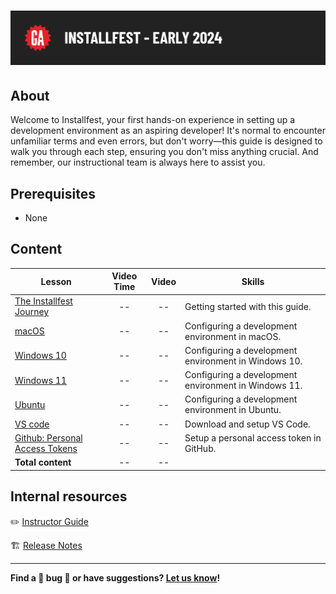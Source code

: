 # ![Installfest - Early 2024](./assets/hero.png)

## About

Welcome to Installfest, your first hands-on experience in setting up a development environment as an aspiring developer! It's normal to encounter unfamiliar terms and even errors, but don't worry—this guide is designed to walk you through each step, ensuring you don't miss anything crucial. And remember, our instructional team is always here to assist you.

## Prerequisites

- None

## Content

| Lesson | Video Time | Video | Skills |
| ------ |:----------:|:-----:| ------ |
| [The Installfest Journey](./the-installfest-journey/README.md)             | -- | -- | Getting started with this guide.                     |
| [macOS](./macos/README.md)                                                 | -- | -- | Configuring a development environment in macOS.      |
| [Windows 10](./windows-10/README.md)                                       | -- | -- | Configuring a development environment in Windows 10. |
| [Windows 11](./windows-11/README.md)                                       | -- | -- | Configuring a development environment in Windows 11. |
| [Ubuntu](./ubuntu/README.md)                                               | -- | -- | Configuring a development environment in Ubuntu.     |
| [VS code](./vs-code/README.md)                                             | -- | -- | Download and setup VS Code.                          |
| [Github: Personal Access Tokens](./github-personal-access-token/README.md) | -- | -- | Setup a personal access token in GitHub.             |
| **Total content**                                                          | -- | -- |                                                      |

## Internal resources

✏️ [Instructor Guide](./internal-resources/instructor-guide.md)

🏗️ [Release Notes](./internal-resources/release-notes.md)

---

**Find a 👾 bug 👾 or have suggestions? [Let us know](https://git.generalassemb.ly/modular-curriculum-all-courses/universal-resources-internal/blob/main/module-feedback.md)!**
